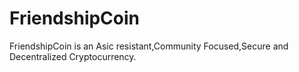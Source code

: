 # FriendshipCoin
FriendshipCoin is an Asic resistant,Community Focused,Secure and Decentralized Cryptocurrency.
